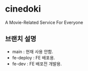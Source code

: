 # cinedoki
A Movie-Related Service For Everyone

## 브랜치 설명
- main : 현재 사용 안함.
- fe-deploy : FE 배포용.
- fe-dev : FE 배포전 개발용.
